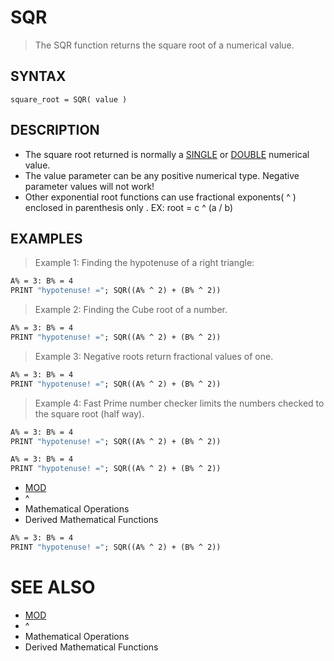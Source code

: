 # SQR
> The SQR function returns the square root of a numerical value.

## SYNTAX
`square_root = SQR( value )`

## DESCRIPTION
* The square root returned is normally a [SINGLE](SINGLE.md) or [DOUBLE](DOUBLE.md) numerical value.
* The value parameter can be any positive numerical type. Negative parameter values will not work!
* Other exponential root functions can use fractional exponents( ^ ) enclosed in parenthesis only . EX: root  =  c ^ (a / b)


## EXAMPLES
> Example 1: Finding the hypotenuse of a right triangle:

```vb
A% = 3: B% = 4
PRINT "hypotenuse! ="; SQR((A% ^ 2) + (B% ^ 2))
```

> Example 2: Finding the Cube root of a number.

```vb
A% = 3: B% = 4
PRINT "hypotenuse! ="; SQR((A% ^ 2) + (B% ^ 2))
```

> Example 3: Negative roots return fractional values of one.

```vb
A% = 3: B% = 4
PRINT "hypotenuse! ="; SQR((A% ^ 2) + (B% ^ 2))
```

> Example 4: Fast Prime number checker limits the numbers checked to the square root (half way).

```vb
A% = 3: B% = 4
PRINT "hypotenuse! ="; SQR((A% ^ 2) + (B% ^ 2))
```


```vb
A% = 3: B% = 4
PRINT "hypotenuse! ="; SQR((A% ^ 2) + (B% ^ 2))
```

* [MOD](MOD.md)
* ^
* Mathematical Operations
* Derived Mathematical Functions

```vb
A% = 3: B% = 4
PRINT "hypotenuse! ="; SQR((A% ^ 2) + (B% ^ 2))
```



# SEE ALSO
* [MOD](MOD.md)
* ^
* Mathematical Operations
* Derived Mathematical Functions

